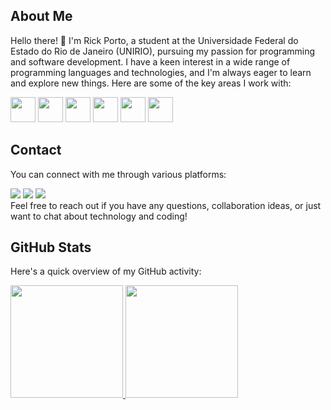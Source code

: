 ## About Me

Hello there! 👋 I'm Rick Porto, a student at the Universidade Federal do Estado do Rio de Janeiro (UNIRIO), pursuing my passion for programming and software development. I have a keen interest in a wide range of programming languages and technologies, and I'm always eager to learn and explore new things. Here are some of the key areas I work with:

<img loading="lazy" img src="https://cdn.jsdelivr.net/gh/devicons/devicon/icons/java/java-original.svg" width="40" height="40"/>
<img loading="lazy" img src="https://cdn.jsdelivr.net/gh/devicons/devicon/icons/javascript/javascript-original.svg" width="40" height="40"/>
<img loading="lazy" img src="https://cdn.jsdelivr.net/gh/devicons/devicon/icons/typescript/typescript-original.svg" width="40" height="40"/>
<img loading="lazy" img src="https://cdn.jsdelivr.net/gh/devicons/devicon/icons/python/python-original.svg" width="40" height="40"/>
<img loading="lazy" img src="https://cdn.jsdelivr.net/gh/devicons/devicon/icons/mysql/mysql-original-wordmark.svg" width="40" height="40"/>
<img loading="lazy" src="https://cdn.jsdelivr.net/gh/devicons/devicon/icons/git/git-original.svg" width="40" height="40"/>

## Contact

You can connect with me through various platforms:
<div>
<a href="mailto:contato@rickmarco4@hotmail.com" target="_blank"><img loading="lazy" src="https://img.shields.io/badge/Microsoft_Outlook-0078D4?style=for-the-badge&logo=microsoft-outlook&logoColor=white" target="_blank"></a>
<a href="https://www.instagram.com/rick_portoo/" target="_blank"><img loading="lazy" src="https://img.shields.io/badge/-Instagram-%23E4405F?style=for-the-badge&logo=instagram&logoColor=white" target="_blank"></a>
<a href="https://www.linkedin.com/in/rick-porto-a5003917b/" target="_blank"><img loading="lazy" src="https://img.shields.io/badge/-LinkedIn-%230077B5?style=for-the-badge&logo=linkedin&logoColor=white" target="_blank"></a>   
</div>
Feel free to reach out if you have any questions, collaboration ideas, or just want to chat about technology and coding!

## GitHub Stats

Here's a quick overview of my GitHub activity:

<div>
<a href="https://github.com/Rick-Porto">
<img loading="lazy" height="180em" src="https://github-readme-stats.vercel.app/api/top-langs/?username=Rick-Porto-aqui&layout=compact&langs_count=7&theme=dracula"/>
<img loading="lazy" height="180em" src="https://github-readme-stats.vercel.app/api?username=Rick-Porto-aqui&show_icons=true&theme=dracula&include_all_commits=true&count_private=true"/>
</div>

